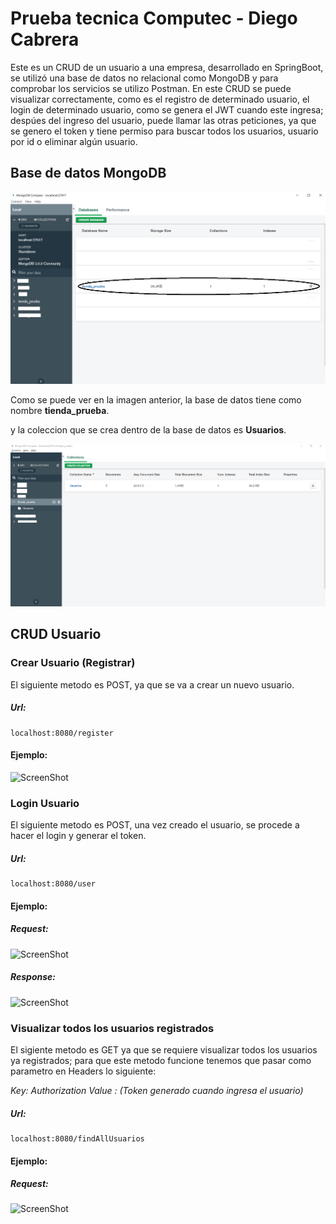 # Prueba tecnica Computec - Diego Cabrera

Este es un CRUD de un usuario a una empresa, desarrollado en SpringBoot, se utilizó una base de datos no relacional como MongoDB y para comprobar los servicios se utilizo Postman.
En este CRUD se puede visualizar correctamente, como es el registro de determinado usuario, el login de determinado usuario, como se genera el JWT cuando este ingresa; despúes
del ingreso del usuario, puede llamar las otras peticiones, ya que se genero el token y tiene permiso para buscar todos los usuarios, usuario por id o eliminar algún usuario.

## Base de datos MongoDB

![ScreenShot](/images_README/DB.png)

Como se puede ver en la imagen anterior, la base de datos tiene como nombre **tienda_prueba**.

y la coleccion que se crea dentro de la base de datos es **Usuarios**.

![ScreenShot](/images_README/Collection.png)

## CRUD Usuario
### Crear Usuario (Registrar)

El siguiente metodo es POST, ya que se va a crear un nuevo usuario.

 ##### Url:

```
localhost:8080/register
```
 #### Ejemplo:
 
 ![ScreenShot](https://github.com/diego1193/prueba_tecnica/blob/main/images_README/register_request.JPG)
 
 ### Login Usuario
 
 El siguiente metodo es POST, una vez creado el usuario, se procede a hacer el login y generar el token.
 
 ##### Url:
 
 ```
localhost:8080/user
```

#### Ejemplo:
##### Request:

![ScreenShot](https://github.com/diego1193/prueba_tecnica/blob/main/images_README/login_request.JPG)

##### Response:

![ScreenShot](https://github.com/diego1193/prueba_tecnica/blob/main/images_README/login_response.JPG)

### Visualizar todos los usuarios registrados

El sigiente metodo es GET ya que se requiere visualizar todos los usuarios ya registrados; para que este metodo funcione tenemos que pasar como parametro en Headers lo siguiente:
 
_Key: Authorization_
_Value : (Token generado cuando ingresa el usuario)_

 ##### Url:
 
```
localhost:8080/findAllUsuarios
```
#### Ejemplo:
##### Request:

![ScreenShot](https://github.com/diego1193/prueba_tecnica/blob/main/images_README/find_all_user_request.JPG)

